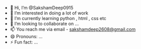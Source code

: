 - 👋 Hi, I’m @SakshamDeep0915
- 👀 I’m interested in doing a lot of work
- 🌱 I’m currently learning python , html , css etc
- 💞️ I’m looking to collaborate on ...
- 📫 You reach me via email - sakshamdeep2608@gmail.com
- 😄 Pronouns: ...
- ⚡ Fun fact: ...

<!---
SakshamDeep0915/SakshamDeep0915 is a ✨ special ✨ repository because its `README.md` (this file) appears on your GitHub profile.
You can click the Preview link to take a look at your changes.
--->
